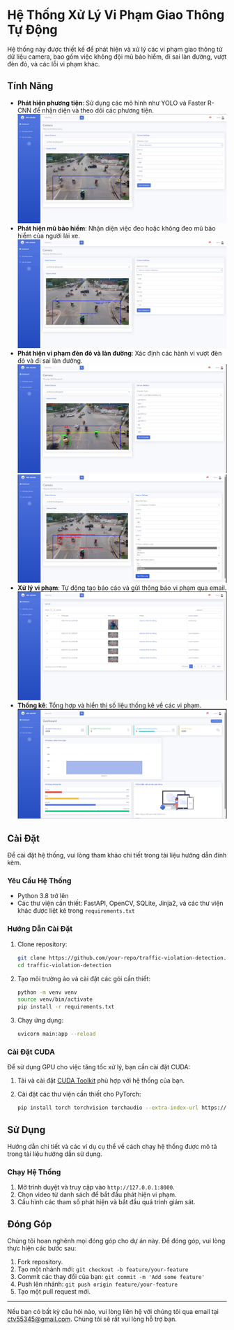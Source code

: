 
# Hệ Thống Xử Lý Vi Phạm Giao Thông Tự Động

Hệ thống này được thiết kế để phát hiện và xử lý các vi phạm giao thông từ dữ liệu camera, bao gồm việc không đội mũ bảo hiểm, đi sai làn đường, vượt đèn đỏ, và các lỗi vi phạm khác.

## Tính Năng

- **Phát hiện phương tiện**: Sử dụng các mô hình như YOLO và Faster R-CNN để nhận diện và theo dõi các phương tiện.
  ![Phát hiện phương tiện](img/1.jpg)
- **Phát hiện mũ bảo hiểm**: Nhận diện việc đeo hoặc không đeo mũ bảo hiểm của người lái xe.
  ![Phát hiện mũ bảo hiểm](img/2.jpg)
- **Phát hiện vi phạm đèn đỏ và làn đường**: Xác định các hành vi vượt đèn đỏ và đi sai làn đường.
  ![Phát hiện vi phạm đèn đỏ](img/4.jpg)
  ![Phát hiện vi phạm làn đường](img/3.jpg)
- **Xử lý vi phạm**: Tự động tạo báo cáo và gửi thông báo vi phạm qua email.
  ![Báo cáo](img/5.jpg)
- **Thống kê**: Tổng hợp và hiển thị số liệu thống kê về các vi phạm.
  ![Thống kê](img/6.jpg)
## Cài Đặt

Để cài đặt hệ thống, vui lòng tham khảo chi tiết trong tài liệu hướng dẫn đính kèm.

### Yêu Cầu Hệ Thống

- Python 3.8 trở lên
- Các thư viện cần thiết: FastAPI, OpenCV, SQLite, Jinja2, và các thư viện khác được liệt kê trong `requirements.txt`

### Hướng Dẫn Cài Đặt

1. Clone repository:

    ```bash
    git clone https://github.com/your-repo/traffic-violation-detection.git
    cd traffic-violation-detection
    ```

2. Tạo môi trường ảo và cài đặt các gói cần thiết:

    ```bash
    python -m venv venv
    source venv/bin/activate  
    pip install -r requirements.txt
    ```

3. Chạy ứng dụng:

    ```bash
    uvicorn main:app --reload
    ```

### Cài Đặt CUDA

Để sử dụng GPU cho việc tăng tốc xử lý, bạn cần cài đặt CUDA:

1. Tải và cài đặt [CUDA Toolkit](https://developer.nvidia.com/cuda-downloads) phù hợp với hệ thống của bạn.
2. Cài đặt các thư viện cần thiết cho PyTorch:

    ```bash
    pip install torch torchvision torchaudio --extra-index-url https://download.pytorch.org/whl/cu113
    ```

## Sử Dụng

Hướng dẫn chi tiết và các ví dụ cụ thể về cách chạy hệ thống được mô tả trong tài liệu hướng dẫn sử dụng.

### Chạy Hệ Thống

1. Mở trình duyệt và truy cập vào `http://127.0.0.1:8000`.
2. Chọn video từ danh sách để bắt đầu phát hiện vi phạm.
3. Cấu hình các tham số phát hiện và bắt đầu quá trình giám sát.

## Đóng Góp

Chúng tôi hoan nghênh mọi đóng góp cho dự án này. Để đóng góp, vui lòng thực hiện các bước sau:

1. Fork repository.
2. Tạo một nhánh mới: `git checkout -b feature/your-feature`
3. Commit các thay đổi của bạn: `git commit -m 'Add some feature'`
4. Push lên nhánh: `git push origin feature/your-feature`
5. Tạo một pull request mới.

---

Nếu bạn có bất kỳ câu hỏi nào, vui lòng liên hệ với chúng tôi qua email tại [ctv55345@gmail.com](mailto:ctv55345@gmail.com). Chúng tôi sẽ rất vui lòng hỗ trợ bạn.
